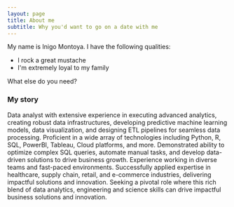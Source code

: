 ```yaml
---
layout: page
title: About me
subtitle: Why you'd want to go on a date with me
---
```


My name is Inigo Montoya. I have the following qualities:

- I rock a great mustache
- I'm extremely loyal to my family

What else do you need?

### My story

Data analyst with extensive experience in executing advanced analytics, creating robust data infrastructures, developing predictive machine learning models, data visualization, and designing ETL pipelines for seamless data processing. Proficient in a wide array of technologies including Python, R, SQL, PowerBI, Tableau, Cloud platforms, and more. Demonstrated ability to optimize complex SQL queries, automate manual tasks, and develop data-driven solutions to drive business growth. Experience working in diverse teams and fast-paced environments. Successfully applied expertise in healthcare, supply chain, retail, and e-commerce industries, delivering impactful solutions and innovation. Seeking a pivotal role where this rich blend of data analytics, engineering and science skills can drive impactful business solutions and innovation.
